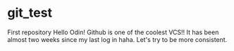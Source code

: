 # git_test
First repository
Hello Odin! Github is one of the coolest VCS!!
It has been almost two weeks since my last log in haha. Let's try to be more consistent.